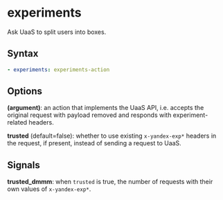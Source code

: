 experiments
===========

Ask UaaS to split users into boxes.

Syntax
------

```yaml
- experiments: experiments-action
```

Options
-------

**(argument)**: an action that implements the UaaS API, i.e. accepts the original request with payload removed and responds with experiment-related headers.

**trusted** (default=false): whether to use existing `x-yandex-exp*` headers in the request, if present, instead of sending a request to UaaS.

Signals
-------

**trusted_dmmm**: when `trusted` is true, the number of requests with their own values of `x-yandex-exp*`.
